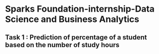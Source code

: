 # Sparks Foundation-internship-Data Science and Business Analytics
## Task 1 : Prediction of percentage of a student based on the number of study hours

<!--
using simple linear regression model,forecasting the marks of a student based on the number of study hours per day
tool(s) used -Python(Jupyter Notebook)
the problem statement and the predictions that are to be made:
1.Predict the percentage of marks based on the number of study hours.
2.It is a basic Linear Regression Task.3.it involves just 2 variables.
3.Dataset is found at : http://bit.ly/w-data
4.Any other tool such as R, Python, SAS, etc can be used.
5.What will be the predicted score if a student studies for 9.25 hrs/day?
-->
